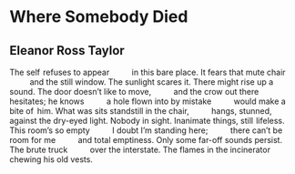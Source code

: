 # Where Somebody Died
## Eleanor Ross Taylor
The self  refuses to appear
         in this bare place.
It fears that mute chair
         and the still window.
The sunlight scares it.
There might rise up a sound.
The door doesn’t like to move,
         and the crow out there
         hesitates; he knows
         a hole flown into by mistake
         would make a bite of   him.
What was sits standstill in the chair,
         hangs, stunned, against the dry-eyed light.
Nobody in sight.
Inanimate things, still  lifeless.
This room’s so empty
         I doubt I’m standing here;
         there can’t be room for me
         and total emptiness.
Only some far-off sounds persist.
The brute truck
         over the interstate.
The flames in the incinerator
         chewing his old vests.